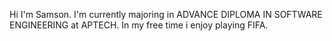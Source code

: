 Hi I'm Samson. I'm currently majoring in ADVANCE DIPLOMA IN SOFTWARE ENGINEERING at APTECH. In my free time i enjoy playing FIFA.

